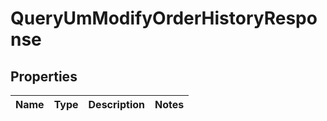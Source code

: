 

# QueryUmModifyOrderHistoryResponse


## Properties

| Name | Type | Description | Notes |
|------------ | ------------- | ------------- | -------------|



